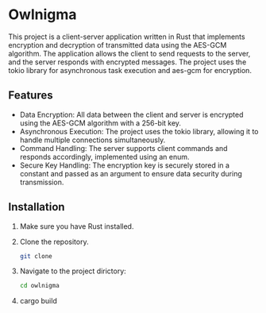 # Owlnigma

This project is a client-server application written in Rust that implements encryption and decryption of transmitted data using the AES-GCM algorithm. The application allows the client to send requests to the server, and the server responds with encrypted messages. The project uses the tokio library for asynchronous task execution and aes-gcm for encryption.

## Features
 - Data Encryption: All data between the client and server is encrypted using the AES-GCM algorithm with a 256-bit key.
 - Asynchronous Execution: The project uses the tokio library, allowing it to handle multiple connections simultaneously.
 - Command Handling: The server supports client commands and responds accordingly, implemented using an enum.
- Secure Key Handling: The encryption key is securely stored in a constant and passed as an argument to ensure data security during transmission.

## Installation

1. Make sure you have Rust installed.
2. Clone the repository.
   ```bash
   git clone 

   ```
3. Navigate to the project dirictory:

   ```bash
   cd owlnigma
   ```

4. cargo build 